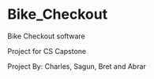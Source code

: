 # Bike_Checkout

Bike Checkout software

Project for CS Capstone

Project By: Charles, Sagun, Bret and Abrar
